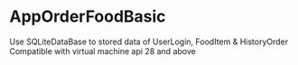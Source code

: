 # AppOrderFoodBasic
Use SQLiteDataBase to stored data of UserLogin, FoodItem & HistoryOrder
Compatible with virtual machine api 28 and above
